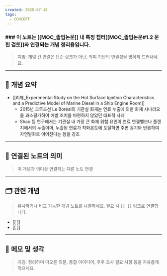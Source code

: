 ```yaml
---
created: 2025-07-18
tags:
  - CONCEPT
---
```

### ### 이 노트는 [[MOC_졸업논문]] 내 특정 챕터[[MOC_졸업논문#1.2 문헌 검토]]와 연결되는 개념 정리용입니다.  
> 지침: 개념 간 연결은 단순 링크가 아닌, 의미 기반의 연결성을 명확히 드러내세요.  
---

## 🧩 개념 요약  

- [[리뷰_Experimental Study on the Hot Surface Ignition Characteristics and a Predictive Model of Marine Diesel in a Ship Engine Room]]
	- 2015년 크루즈선 Le Boréal의 기관실 화재는 연료 누출에 의한 화재 시나리오를 과소평가하여 예방 조치를 마련하지 않았던 대표적 사례
	- Shao 등 연구에서는 기관실 내 가장 큰 화재 위험 요인이 연료 연결밸브나 플랜지에서의 누출이며, 누출된 연료가 착화온도에 도달하면 주변 공기와 반응하여 자연발화로 이어진다는 점을 강조












---

## 🔗 연결된 노트의 의미  
> 이 개념과 의미상 연결되는 다른 노트 연결

---

## 🗂 관련 개념  
> 유사하거나 비교 가능한 개념 노트를 나열하세요. 필요 시 `[[ ]]` 링크로 연결합니다.

- [[ ]]
- [[ ]]

---

## 💬 메모 및 생각  
> 지침: 정리하며 떠오른 의문, 통합 아이디어, 추후 조사 필요 사항 등을 자유롭게 적으세요.

